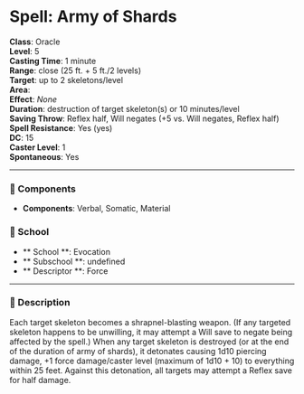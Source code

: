 
# Spell: Army of Shards
**Class**: Oracle  
**Level**: 5  
**Casting Time**: 1 minute  
**Range**: close (25 ft. + 5 ft./2 levels)  
**Target**: up to 2 skeletons/level  
**Area**:   
**Effect**: _None_  
**Duration**: destruction of target skeleton(s) or 10 minutes/level  
**Saving Throw**: Reflex half, Will negates (+5 vs. Will negates, Reflex half)  
**Spell Resistance**: Yes (yes)  
**DC**: 15  
**Caster Level**: 1  
**Spontaneous**: Yes

---

### 🔮 Components
- **Components**: Verbal, Somatic, Material

### 🏫 School
- ** School **: Evocation
- ** Subschool **: undefined
- ** Descriptor **: Force
---

### 📜 Description
Each target skeleton becomes a shrapnel-blasting weapon. (If any targeted skeleton happens to be unwilling, it may attempt a Will save to negate being affected by the spell.) When any target skeleton is destroyed (or at the end of the duration of army of shards), it detonates causing 1d10 piercing damage, +1 force damage/caster level (maximum of 1d10 + 10) to everything within 25 feet. Against this detonation, all targets may attempt a Reflex save for half damage.
